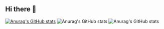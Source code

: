 ## Hi there 👋

<!--
**songhochang/songhochang** is a ✨ _special_ ✨ repository because its `README.md` (this file) appears on your GitHub profile.

Here are some ideas to get you started:

- 🔭 I’m currently working on ...
- 🌱 I’m currently learning ...
- 👯 I’m looking to collaborate on ...
- 🤔 I’m looking for help with ...
- 💬 Ask me about ...
- 📫 How to reach me: ...
- 😄 Pronouns: ...
- ⚡ Fun fact: ...
-->

[![Anurag's GitHub stats](https://github-readme-stats.vercel.app/api?username=songhochang)](https://github.com/anuraghazra/github-readme-stats)
![Anurag's GitHub stats](https://github-readme-stats.vercel.app/api?username=songhochang_private=true)
![Anurag's GitHub stats](https://github-readme-stats.vercel.app/api?username=songhochang_icons=true&theme=radical)
